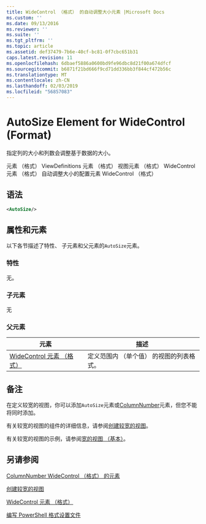 ```yaml
---
title: WideControl （格式） 的自动调整大小元素 |Microsoft Docs
ms.custom: ''
ms.date: 09/13/2016
ms.reviewer: ''
ms.suite: ''
ms.tgt_pltfrm: ''
ms.topic: article
ms.assetid: def37479-7b6e-40cf-bc81-0f7cbc651b31
caps.latest.revision: 11
ms.openlocfilehash: 6dbaef5886a0600bd9fe96dbc8d21f00a674dfcf
ms.sourcegitcommit: b6871f21bd666f9cd71dd336bb3f844cf472b56c
ms.translationtype: MT
ms.contentlocale: zh-CN
ms.lasthandoff: 02/03/2019
ms.locfileid: "56857083"
---
```

# <a name="autosize-element-for-widecontrol-format"></a>AutoSize Element for WideControl (Format)

指定列的大小和列数会调整基于数据的大小。

元素 （格式） ViewDefinitions 元素 （格式） 视图元素 （格式） WideControl 元素 （格式） 自动调整大小的配置元素 WideControl （格式）

## <a name="syntax"></a>语法

```xml
<AutoSize/>
```

## <a name="attributes-and-elements"></a>属性和元素

以下各节描述了特性、 子元素和父元素的`AutoSize`元素。

### <a name="attributes"></a>特性

无。

### <a name="child-elements"></a>子元素

无

### <a name="parent-elements"></a>父元素

|元素|描述|
|-------------|-----------------|
|[WideControl 元素 （格式）](./widecontrol-element-format.md)|定义范围内 （单个值） 的视图的列表格式。|

## <a name="remarks"></a>备注

在定义较宽的视图，你可以添加`AutoSize`元素或[ColumnNumber](./columnnumber-element-for-widecontrol-format.md)元素，但您不能将同时添加。

有关较宽的视图的组件的详细信息，请参阅[创建较宽的视图](./creating-a-wide-view.md)。

有关较宽的视图的示例，请参阅[宽的视图 （基本）](./wide-view-basic.md)。

## <a name="see-also"></a>另请参阅

[ColumnNumber WideControl （格式） 的元素](./columnnumber-element-for-widecontrol-format.md)

[创建较宽的视图](./creating-a-wide-view.md)

[WideControl 元素 （格式）](./widecontrol-element-format.md)

[编写 PowerShell 格式设置文件](./writing-a-powershell-formatting-file.md)
